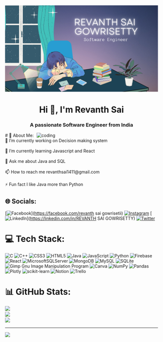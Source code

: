 ![logo](https://github.com/revanth8607/revanth8607/blob/main/Purple%20Colorful%20Cartoon%20Illustrative%20Anime%20Presentation.png)
<h1 align="center">Hi 👋, I'm Revanth Sai</h1>
<h3 align="center">A passionate Software Engineer from India</h3>
<img align="right" alt="coding" width="400" src="https://media2.giphy.com/media/qgQUggAC3Pfv687qPC/giphy.gif">
# 💫 About Me:
🔭 I’m currently working on Decision making system<br><br>🌱 I’m currently learning Javascript and React<br><br>💬 Ask me about Java and SQL<br><br>📫 How to reach me revanthsai1411@gmail.com<br><br>⚡ Fun fact I like Java more than Python


## 🌐 Socials:
[![Facebook](https://img.shields.io/badge/Facebook-%231877F2.svg?logo=Facebook&logoColor=white)](https://facebook.com/revanth sai gowrisetii) [![Instagram](https://img.shields.io/badge/Instagram-%23E4405F.svg?logo=Instagram&logoColor=white)](https://instagram.com/revanth8607) [![LinkedIn](https://img.shields.io/badge/LinkedIn-%230077B5.svg?logo=linkedin&logoColor=white)](https://linkedin.com/in/REVANTH SAI GOWRISETTY) [![Twitter](https://img.shields.io/badge/Twitter-%231DA1F2.svg?logo=Twitter&logoColor=white)](https://twitter.com/Revanth8607) 

# 💻 Tech Stack:
![C](https://img.shields.io/badge/c-%2300599C.svg?style=for-the-badge&logo=c&logoColor=white) ![C++](https://img.shields.io/badge/c++-%2300599C.svg?style=for-the-badge&logo=c%2B%2B&logoColor=white) ![CSS3](https://img.shields.io/badge/css3-%231572B6.svg?style=for-the-badge&logo=css3&logoColor=white) ![HTML5](https://img.shields.io/badge/html5-%23E34F26.svg?style=for-the-badge&logo=html5&logoColor=white) ![Java](https://img.shields.io/badge/java-%23ED8B00.svg?style=for-the-badge&logo=java&logoColor=white) ![JavaScript](https://img.shields.io/badge/javascript-%23323330.svg?style=for-the-badge&logo=javascript&logoColor=%23F7DF1E) ![Python](https://img.shields.io/badge/python-3670A0?style=for-the-badge&logo=python&logoColor=ffdd54) ![Firebase](https://img.shields.io/badge/firebase-%23039BE5.svg?style=for-the-badge&logo=firebase) ![React](https://img.shields.io/badge/react-%2320232a.svg?style=for-the-badge&logo=react&logoColor=%2361DAFB) ![MicrosoftSQLServer](https://img.shields.io/badge/Microsoft%20SQL%20Sever-CC2927?style=for-the-badge&logo=microsoft%20sql%20server&logoColor=white) ![MongoDB](https://img.shields.io/badge/MongoDB-%234ea94b.svg?style=for-the-badge&logo=mongodb&logoColor=white) ![MySQL](https://img.shields.io/badge/mysql-%2300f.svg?style=for-the-badge&logo=mysql&logoColor=white) ![SQLite](https://img.shields.io/badge/sqlite-%2307405e.svg?style=for-the-badge&logo=sqlite&logoColor=white) ![Gimp Gnu Image Manipulation Program](https://img.shields.io/badge/Gimp-657D8B?style=for-the-badge&logo=gimp&logoColor=FFFFFF) ![Canva](https://img.shields.io/badge/Canva-%2300C4CC.svg?style=for-the-badge&logo=Canva&logoColor=white) ![NumPy](https://img.shields.io/badge/numpy-%23013243.svg?style=for-the-badge&logo=numpy&logoColor=white) ![Pandas](https://img.shields.io/badge/pandas-%23150458.svg?style=for-the-badge&logo=pandas&logoColor=white) ![Plotly](https://img.shields.io/badge/Plotly-%233F4F75.svg?style=for-the-badge&logo=plotly&logoColor=white) ![scikit-learn](https://img.shields.io/badge/scikit--learn-%23F7931E.svg?style=for-the-badge&logo=scikit-learn&logoColor=white) ![Notion](https://img.shields.io/badge/Notion-%23000000.svg?style=for-the-badge&logo=notion&logoColor=white) ![Trello](https://img.shields.io/badge/Trello-%23026AA7.svg?style=for-the-badge&logo=Trello&logoColor=white)
# 📊 GitHub Stats:
![](https://github-readme-stats.vercel.app/api?username=revanth8607&theme=react&hide_border=false&include_all_commits=false&count_private=false)<br/>
![](https://github-readme-streak-stats.herokuapp.com/?user=revanth8607&theme=react&hide_border=false)<br/>
![](https://github-readme-stats.vercel.app/api/top-langs/?username=revanth8607&theme=react&hide_border=false&include_all_commits=false&count_private=false&layout=compact)

---
[![](https://visitcount.itsvg.in/api?id=revanth8607&icon=0&color=0)](https://visitcount.itsvg.in)

<!-- Proudly created with GPRM ( https://gprm.itsvg.in ) -->
